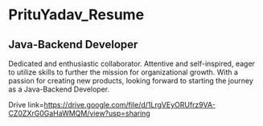 # PrituYadav_Resume
## Java-Backend Developer


Dedicated and enthusiastic collaborator. Attentive and self-inspired, eager to utilize skills to further the mission for organizational growth. With a passion for creating new products, looking forward to starting the journey as a Java-Backend Developer.



 Drive link=https://drive.google.com/file/d/1LrgVEyORUfrz9VA-CZ0ZXrG0GaHaWMQM/view?usp=sharing
